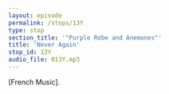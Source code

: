 ```yaml
---
layout: episode
permalink: /stops/13Y
type: stop
section_title: '"Purple Robe and Anemones"'
title: 'Never Again'
stop_id: 13Y
audio_file: 013Y.mp3
---
```


[French Music].

